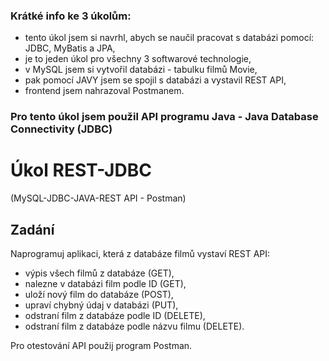 ### Krátké info ke 3 úkolům:
- tento úkol jsem si navrhl, abych se naučil pracovat s databázi pomocí: JDBC, MyBatis a JPA,
- je to jeden úkol pro všechny 3 softwarové technologie,
- v MySQL jsem si vytvořil databázi - tabulku filmů Movie,
- pak pomocí JAVY jsem se spojil s databázi a vystavil REST API,
- frontend jsem nahrazoval Postmanem.

### Pro tento úkol jsem použil API programu Java - Java Database Connectivity (JDBC)

# Úkol REST-JDBC
(MySQL-JDBC-JAVA-REST API - Postman)

## Zadání
Naprogramuj aplikaci, která z databáze filmů vystaví REST API:

- výpis všech filmů z databáze (GET),
- nalezne v databázi film podle ID (GET),
- uloží nový film do databáze (POST),
- upraví chybný údaj v databázi (PUT),
- odstraní film z databáze podle ID (DELETE),
- odstraní film z databáze podle názvu filmu (DELETE).

Pro otestování API použij program Postman.